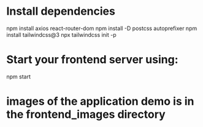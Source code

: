 # Install dependencies
npm install axios react-router-dom
npm install -D postcss autoprefixer
npm install tailwindcss@3
npx tailwindcss init -p

# Start your frontend server using:

npm start

# images of the application demo is in the frontend_images directory 